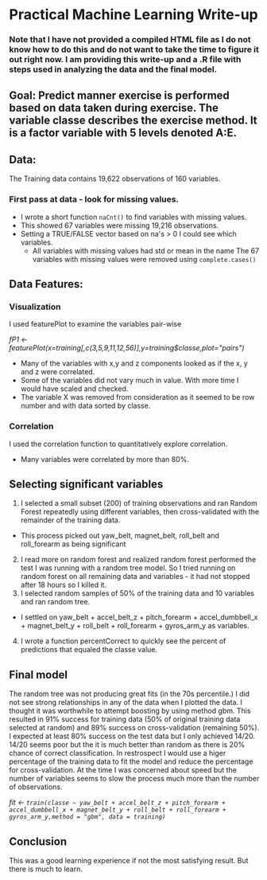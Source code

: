 #  Practical Machine Learning Write-up
### Note that I have not provided a compiled HTML file as I do not know how to do this and do not want to take the time to figure it out right now.  I am providing this write-up and a .R file with steps used in analyzing the data and the final model.

## Goal: Predict manner exercise is performed based on data taken during exercise. The variable classe describes the exercise method. It is a factor variable with 5 levels denoted A:E.

## Data:
The Training data contains 19,622 observations of 160 variables.
### First pass at data - look for missing values.
*  I wrote a short function `naCnt()` to find variables with missing values.
*  This showed 67 variables were missing 19,216 observations. 
*  Setting a TRUE/FALSE vector based on na's > 0 I could see which variables.
	* All variables with missing values had std or mean in the name
The 67 variables with missing values were removed using `complete.cases()`

## Data Features:
### Visualization
I used featurePlot to examine the variables pair-wise

_fP1 <- featurePlot(x=training[,c(3,5,9,11,12,56)],y=training$classe,plot="pairs")_
 
* Many of the variables with x,y and z components looked as if the x, y and z were correlated.
* Some of the variables did not vary much in value.  With more time I would have scaled and checked. 
* The variable X was removed from consideration as it seemed to be row number and with data sorted by classe.

### Correlation
I used the correlation function to quantitatively explore correlation.  
* Many variables were correlated by more than 80%.

## Selecting significant variables
1. I selected a small subset (200) of training observations and ran Random Forest repeatedly using different variables, then cross-validated with the remainder of the training data.
* This process picked out yaw_belt, magnet_belt, roll_belt and roll_forearm as being significant
2. I read more on random forest and realized random forest performed the test I was running with a random tree model.  So I tried running on random forest on all remaining data and variables - it had not stopped after 18 hours so I killed it.
3. I selected random samples of 50% of the training data and 10 variables and ran random tree.
* I settled on yaw_belt + accel_belt_z + pitch_forearm + accel_dumbbell_x + magnet_belt_y + roll_belt + roll_forearm + gyros_arm_y as variables.
4. I wrote a function percentCorrect to quickly see the percent of predictions that equaled the classe value.

## Final model
The random tree was not producing great fits (in the 70s percentile.)  I did not see strong relationships in any of the data when I plotted the data.  I thought it was worthwhile to attempt boosting by using method gbm. This resulted in 91% success for training data (50% of original training data selected at random) and 89% success on cross-validation (remaining 50%).  I expected at least 80% success on the test data but I only achieved 14/20. 14/20 seems poor but the it is much better than random as there is 20% chance of correct classification. In restrospect I would use a higer percentage of the training data to fit the model and reduce the percentage for cross-validation. At the time I was concerned about speed but the number of variables seems to slow the process much more than the number of observations.

_fit <- `train(classe ~ yaw_belt + accel_belt_z + pitch_forearm + accel_dumbbell_x + magnet_belt_y + roll_belt + roll_forearm + gyros_arm_y,method = "gbm", data = training)`_

## Conclusion
This was a good learning experience if not the most satisfying result. But there is much to learn.



